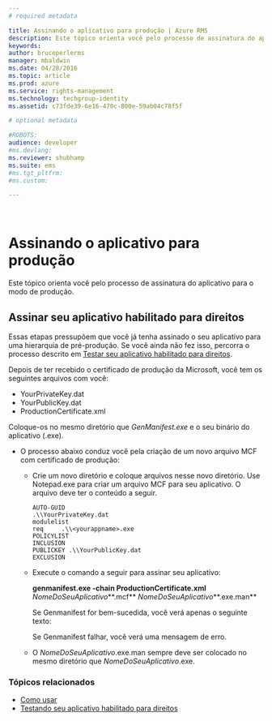 ```yaml
---
# required metadata

title: Assinando o aplicativo para produção | Azure RMS
description: Este tópico orienta você pelo processo de assinatura do aplicativo para o modo de produção.
keywords:
author: bruceperlerms
manager: mbaldwin
ms.date: 04/28/2016
ms.topic: article
ms.prod: azure
ms.service: rights-management
ms.technology: techgroup-identity
ms.assetid: c73fde39-6e16-470c-800e-59ab04c78f5f

# optional metadata

#ROBOTS:
audience: developer
#ms.devlang:
ms.reviewer: shubhamp
ms.suite: ems
#ms.tgt_pltfrm:
#ms.custom:

---
```


﻿
# Assinando o aplicativo para produção

Este tópico orienta você pelo processo de assinatura do aplicativo para o modo de produção.

## Assinar seu aplicativo habilitado para direitos

Essas etapas pressupõem que você já tenha assinado o seu aplicativo para uma hierarquia de pré-produção. Se você ainda não fez isso, percorra o processo descrito em [Testar seu aplicativo habilitado para direitos](running-your-first-application.md).

Depois de ter recebido o certificado de produção da Microsoft, você tem os seguintes arquivos com você:

-   YourPrivateKey.dat
-   YourPublicKey.dat
-   ProductionCertificate.xml

Coloque-os no mesmo diretório que *GenManifest.exe* e o seu binário do aplicativo (.exe).

-   O processo abaixo conduz você pela criação de um novo arquivo MCF com certificado de produção:

    -   Crie um novo diretório e coloque arquivos nesse novo diretório. Use Notepad.exe para criar um arquivo MCF para seu aplicativo. O arquivo deve ter o conteúdo a seguir.

        ``` syntax
        AUTO-GUID
        .\\YourPrivateKey.dat
        modulelist
        req     .\\<yourappname>.exe
        POLICYLIST
        INCLUSION
        PUBLICKEY .\\YourPublicKey.dat
        EXCLUSION
        ```

    -   Execute o comando a seguir para assinar seu aplicativo:

        **genmanifest.exe -chain ProductionCertificate.xml** *NomeDoSeuAplicativo***.mcf** *NomeDoSeuAplicativo***.exe.man**

        Se Genmanifest for bem-sucedida, você verá apenas o seguinte texto:

        Se Genmanifest falhar, você verá uma mensagem de erro.

    -   O *NomeDoSeuAplicativo*.exe.man sempre deve ser colocado no mesmo diretório que *NomeDoSeuAplicativo*.exe.

### Tópicos relacionados

* [Como usar](how-to-use-msipc.md)
* [Testando seu aplicativo habilitado para direitos](running-your-first-application.md)
 

 





<!--HONumber=Apr16_HO3-->


